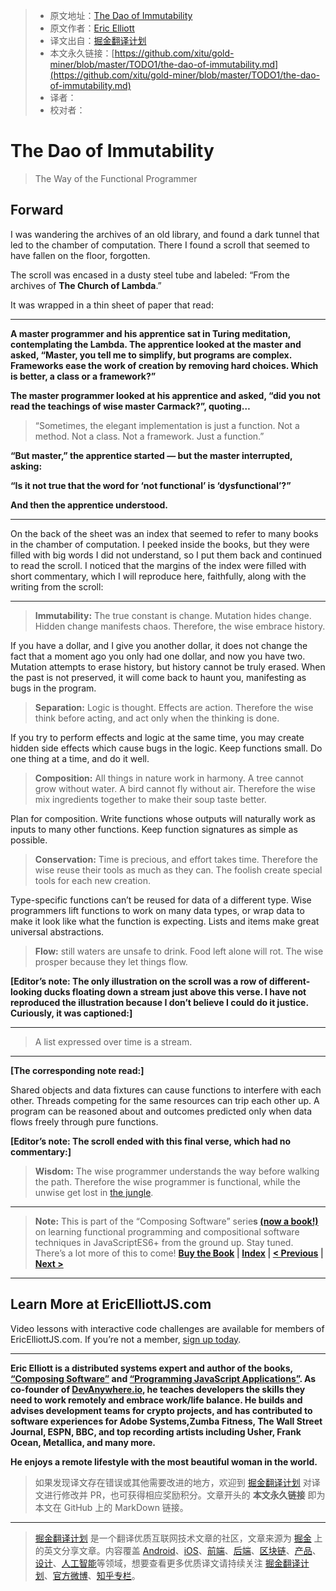 > * 原文地址：[The Dao of Immutability](https://medium.com/javascript-scene/the-dao-of-immutability-9f91a70c88cd)
> * 原文作者：[Eric Elliott](https://medium.com/@_ericelliott)
> * 译文出自：[掘金翻译计划](https://github.com/xitu/gold-miner)
> * 本文永久链接：[https://github.com/xitu/gold-miner/blob/master/TODO1/the-dao-of-immutability.md](https://github.com/xitu/gold-miner/blob/master/TODO1/the-dao-of-immutability.md)
> * 译者：
> * 校对者：

# The Dao of Immutability

> The Way of the Functional Programmer

## Forward

I was wandering the archives of an old library, and found a dark tunnel that led to the chamber of computation. There I found a scroll that seemed to have fallen on the floor, forgotten.

The scroll was encased in a dusty steel tube and labeled: “From the archives of **The Church of Lambda**.”

It was wrapped in a thin sheet of paper that read:

---

**A master programmer and his apprentice sat in Turing meditation, contemplating the Lambda. The apprentice looked at the master and asked, “Master, you tell me to simplify, but programs are complex. Frameworks ease the work of creation by removing hard choices. Which is better, a class or a framework?”**

**The master programmer looked at his apprentice and asked, “did you not read the teachings of wise master Carmack?”, quoting…**

> “Sometimes, the elegant implementation is just a function. Not a method. Not a class. Not a framework. Just a function.”

**“But master,” the apprentice started — but the master interrupted, asking:**

**“Is it not true that the word for ‘not functional’ is ‘dysfunctional’?”**

**And then the apprentice understood.**

---

On the back of the sheet was an index that seemed to refer to many books in the chamber of computation. I peeked inside the books, but they were filled with big words I did not understand, so I put them back and continued to read the scroll. I noticed that the margins of the index were filled with short commentary, which I will reproduce here, faithfully, along with the writing from the scroll:

---

> **Immutability:** The true constant is change. Mutation hides change. Hidden change manifests chaos. Therefore, the wise embrace history.

If you have a dollar, and I give you another dollar, it does not change the fact that a moment ago you only had one dollar, and now you have two. Mutation attempts to erase history, but history cannot be truly erased. When the past is not preserved, it will come back to haunt you, manifesting as bugs in the program.

> **Separation:** Logic is thought. Effects are action. Therefore the wise think before acting, and act only when the thinking is done.

If you try to perform effects and logic at the same time, you may create hidden side effects which cause bugs in the logic. Keep functions small. Do one thing at a time, and do it well.

> **Composition:** All things in nature work in harmony. A tree cannot grow without water. A bird cannot fly without air. Therefore the wise mix ingredients together to make their soup taste better.

Plan for composition. Write functions whose outputs will naturally work as inputs to many other functions. Keep function signatures as simple as possible.

> **Conservation:** Time is precious, and effort takes time. Therefore the wise reuse their tools as much as they can. The foolish create special tools for each new creation.

Type-specific functions can’t be reused for data of a different type. Wise programmers lift functions to work on many data types, or wrap data to make it look like what the function is expecting. Lists and items make great universal abstractions.

> **Flow:** still waters are unsafe to drink. Food left alone will rot. The wise prosper because they let things flow.

**[Editor’s note: The only illustration on the scroll was a row of different-looking ducks floating down a stream just above this verse. I have not reproduced the illustration because I don’t believe I could do it justice. Curiously, it was captioned:]**

---

> A list expressed over time is a stream.

---

**[The corresponding note read:]**

Shared objects and data fixtures can cause functions to interfere with each other. Threads competing for the same resources can trip each other up. A program can be reasoned about and outcomes predicted only when data flows freely through pure functions.

**[Editor’s note: The scroll ended with this final verse, which had no commentary:]**

> **Wisdom:** The wise programmer understands the way before walking the path. Therefore the wise programmer is functional, while the unwise get lost in [the jungle](https://medium.com/javascript-scene/the-two-pillars-of-javascript-ee6f3281e7f3).
>
---

> **Note:** This is part of the “Composing Software” serie**s [(now a book!)](https://leanpub.com/composingsoftware)** on learning functional programming and compositional software techniques in JavaScriptES6+ from the ground up. Stay tuned. There’s a lot more of this to come!
**[Buy the Book](https://leanpub.com/composingsoftware) | [Index](https://medium.com/javascript-scene/composing-software-the-book-f31c77fc3ddc) | [\< Previous](https://medium.com/javascript-scene/composing-software-an-introduction-27b72500d6ea) | [Next >](https://medium.com/javascript-scene/the-rise-and-fall-and-rise-of-functional-programming-composable-software-c2d91b424c8c)**

---

## Learn More at EricElliottJS.com

Video lessons with interactive code challenges are available for members of EricElliottJS.com. If you’re not a member, [sign up today](https://ericelliottjs.com/).

---

****Eric Elliott** is a distributed systems expert and author of the books, [“Composing Software”](https://leanpub.com/composingsoftware) and [“Programming JavaScript Applications”](https://ericelliottjs.com/product/programming-javascript-applications-ebook/). As co-founder of [DevAnywhere.io](https://devanywhere.io/), he teaches developers the skills they need to work remotely and embrace work/life balance. He builds and advises development teams for crypto projects, and has contributed to software experiences for **Adobe Systems,Zumba Fitness,** **The Wall Street Journal,** **ESPN,** **BBC,** and top recording artists including **Usher, Frank Ocean, Metallica,** and many more.**

**He enjoys a remote lifestyle with the most beautiful woman in the world.**

> 如果发现译文存在错误或其他需要改进的地方，欢迎到 [掘金翻译计划](https://github.com/xitu/gold-miner) 对译文进行修改并 PR，也可获得相应奖励积分。文章开头的 **本文永久链接** 即为本文在 GitHub 上的 MarkDown 链接。

---

> [掘金翻译计划](https://github.com/xitu/gold-miner) 是一个翻译优质互联网技术文章的社区，文章来源为 [掘金](https://juejin.im) 上的英文分享文章。内容覆盖 [Android](https://github.com/xitu/gold-miner#android)、[iOS](https://github.com/xitu/gold-miner#ios)、[前端](https://github.com/xitu/gold-miner#前端)、[后端](https://github.com/xitu/gold-miner#后端)、[区块链](https://github.com/xitu/gold-miner#区块链)、[产品](https://github.com/xitu/gold-miner#产品)、[设计](https://github.com/xitu/gold-miner#设计)、[人工智能](https://github.com/xitu/gold-miner#人工智能)等领域，想要查看更多优质译文请持续关注 [掘金翻译计划](https://github.com/xitu/gold-miner)、[官方微博](http://weibo.com/juejinfanyi)、[知乎专栏](https://zhuanlan.zhihu.com/juejinfanyi)。
